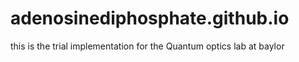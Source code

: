 # adenosinediphosphate.github.io
this is the trial implementation for the Quantum optics lab at baylor
